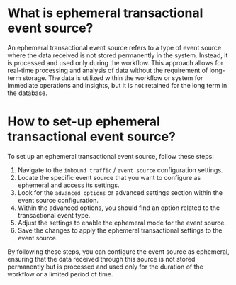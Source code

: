 # What is ephemeral transactional event source?

An ephemeral transactional event source refers to a type of event source where the data received is not stored
permanently in the system. Instead, it is processed and used only during the workflow. This approach allows for
real-time processing and analysis of data without the requirement of long-term storage. The data is utilized within the
workflow or system for immediate operations and insights, but it is not retained for the long term in the database.

# How to set-up ephemeral transactional event source?

To set up an ephemeral transactional event source, follow these steps:

1. Navigate to the `inbound traffic` / `event source` configuration settings.
2. Locate the specific event source that you want to configure as ephemeral and access its settings.
3. Look for the `advanced options` or advanced settings section within the event source configuration.
4. Within the advanced options, you should find an option related to the transactional event type.
5. Adjust the settings to enable the ephemeral mode for the event source. 
6. Save the changes to apply the ephemeral transactional settings to the event source.

By following these steps, you can configure the event source as ephemeral, ensuring that the data received through this
source is not stored permanently but is processed and used only for the duration of the workflow or a limited period of
time.

